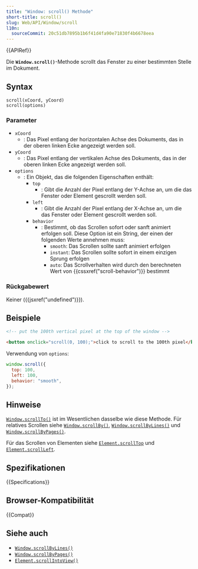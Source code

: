 ```yaml
---
title: "Window: scroll() Methode"
short-title: scroll()
slug: Web/API/Window/scroll
l10n:
  sourceCommit: 20c51db7895b1b6f41d4fa90e71830f4b6678eea
---
```


{{APIRef}}

Die **`Window.scroll()`**-Methode scrollt das Fenster zu einer bestimmten Stelle im Dokument.

## Syntax

```js-nolint
scroll(xCoord, yCoord)
scroll(options)
```

### Parameter

- `xCoord`
  - : Das Pixel entlang der horizontalen Achse des Dokuments, das in der oberen linken Ecke angezeigt werden soll.
- `yCoord`
  - : Das Pixel entlang der vertikalen Achse des Dokuments, das in der oberen linken Ecke angezeigt werden soll.
- `options`
  - : Ein Objekt, das die folgenden Eigenschaften enthält:
    - `top`
      - : Gibt die Anzahl der Pixel entlang der Y-Achse an, um die das Fenster oder Element gescrollt werden soll.
    - `left`
      - : Gibt die Anzahl der Pixel entlang der X-Achse an, um die das Fenster oder Element gescrollt werden soll.
    - `behavior`
      - : Bestimmt, ob das Scrollen sofort oder sanft animiert erfolgen soll. Diese Option ist ein String, der einen der folgenden Werte annehmen muss:
        - `smooth`: Das Scrollen sollte sanft animiert erfolgen
        - `instant`: Das Scrollen sollte sofort in einem einzigen Sprung erfolgen
        - `auto`: Das Scrollverhalten wird durch den berechneten Wert von {{cssxref("scroll-behavior")}} bestimmt

### Rückgabewert

Keiner ({{jsxref("undefined")}}).

## Beispiele

```html
<!-- put the 100th vertical pixel at the top of the window -->

<button onclick="scroll(0, 100);">click to scroll to the 100th pixel</button>
```

Verwendung von `options`:

```js
window.scroll({
  top: 100,
  left: 100,
  behavior: "smooth",
});
```

## Hinweise

[`Window.scrollTo()`](/de/docs/Web/API/Window/scrollTo) ist im Wesentlichen dasselbe wie diese Methode. Für relatives Scrollen siehe [`Window.scrollBy()`](/de/docs/Web/API/Window/scrollBy), [`Window.scrollByLines()`](/de/docs/Web/API/Window/scrollByLines) und [`Window.scrollByPages()`](/de/docs/Web/API/Window/scrollByPages).

Für das Scrollen von Elementen siehe [`Element.scrollTop`](/de/docs/Web/API/Element/scrollTop) und
[`Element.scrollLeft`](/de/docs/Web/API/Element/scrollLeft).

## Spezifikationen

{{Specifications}}

## Browser-Kompatibilität

{{Compat}}

## Siehe auch

- [`Window.scrollByLines()`](/de/docs/Web/API/Window/scrollByLines)
- [`Window.scrollByPages()`](/de/docs/Web/API/Window/scrollByPages)
- [`Element.scrollIntoView()`](/de/docs/Web/API/Element/scrollIntoView)
